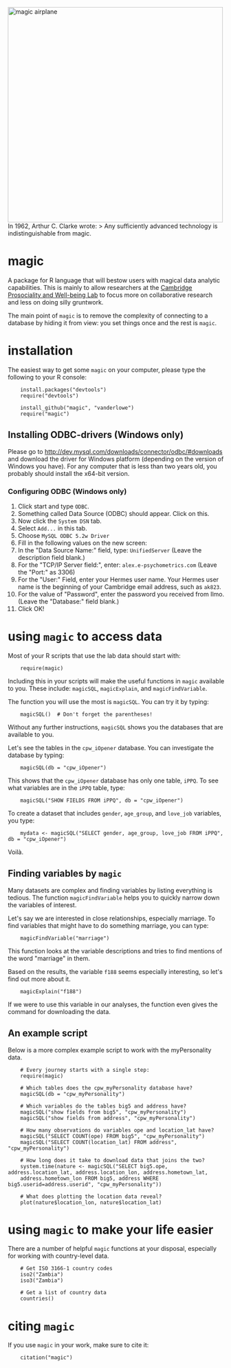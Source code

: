 <img src = "http://i.imgur.com/XD2QLHf.jpg" alt="magic airplane" style="width: 500px;"/>
In 1962, Arthur C. Clarke wrote:
> Any sufficiently advanced technology is indistinguishable from magic.

# magic
A package for R language that will bestow users with magical data analytic capabilities. This is mainly to allow researchers at the [Cambridge Prosociality and Well-being Lab](http://smallcopper.sociology.cam.ac.uk/) to focus more on collaborative research and less on doing silly gruntwork.

The main point of `magic` is to remove the complexity of connecting to a database by hiding it from view: you set things once and the rest is `magic`.

# installation
The easiest way to get some `magic` on your computer, please type the following to your R console:
```
    install.packages("devtools")
    require("devtools")
    
    install_github("magic", "vanderlowe")
    require("magic")
```

## Installing ODBC-drivers (Windows only)
Please go to http://dev.mysql.com/downloads/connector/odbc/#downloads and download the driver for Windows platform (depending on the version of Windows you have). For any computer that is less than two years old, you probably should install the x64-bit version.

### Configuring ODBC (Windows only)

1. Click start and type `ODBC`. 
2. Something called Data Source (ODBC) should appear. Click on this. 
3. Now click the `System DSN` tab. 
4. Select `Add...` in this tab.
5. Choose `MySQL ODBC 5.2w Driver`
6. Fill in the following values on the new screen:
7. In the "Data Source Name:" field, type: `UnifiedServer` (Leave the description field blank.)
8. For the "TCP/IP Server field:", enter: `alex.e-psychometrics.com` (Leave the "Port:" as 3306)
9. For the "User:" Field, enter your Hermes user name. Your Hermes user name is the beginning of your Cambridge email address, such as `ak823`. 
10. For the value of "Password", enter the password you received from Ilmo. (Leave the "Database:" field blank.)
11. Click OK!

# using `magic` to access data

Most of your R scripts that use the lab data should start with:

```
    require(magic)
```

Including this in your scripts will make the useful functions in `magic` available to you. These include: `magicSQL`, `magicExplain`, and `magicFindVariable`.

The function you will use the most is `magicSQL`. You can try it by typing:

```
    magicSQL()  # Don't forget the parentheses!
```

Without any further instructions, `magicSQL` shows you the databases that are available to you.

Let's see the tables in the `cpw_iOpener` database. You can investigate the database by typing:

```
    magicSQL(db = "cpw_iOpener")
```

This shows that the `cpw_iOpener` database has only one table, `iPPQ`. To see what variables are in the `iPPQ` table, type:

```
    magicSQL("SHOW FIELDS FROM iPPQ", db = "cpw_iOpener")
```

To create a dataset that includes `gender`, `age_group`, and `love_job` variables, you type:

```
    mydata <- magicSQL("SELECT gender, age_group, love_job FROM iPPQ", db = "cpw_iOpener")
```

Voilà.

## Finding variables by `magic`
Many datasets are complex and finding variables by listing everything is tedious. The function `magicFindVariable` helps you to quickly narrow down the variables of interest.

Let's say we are interested in close relationships, especially marriage. To find variables that might have to do something marriage, you can type:

```
    magicFindVariable("marriage")
```

This function looks at the variable descriptions and tries to find mentions of the word "marriage" in them.

Based on the results, the variable `f188` seems especially interesting, so let's find out more about it.

```
    magicExplain("f188")
```

If we were to use this variable in our analyses, the function even gives the command for downloading the data.

## An example script
Below is a more complex example script to work with the myPersonality data.

```
    # Every journey starts with a single step:
    require(magic)
    
    # Which tables does the cpw_myPersonality database have?
    magicSQL(db = "cpw_myPersonality")
    
    # Which variables do the tables big5 and address have?
    magicSQL("show fields from big5", "cpw_myPersonality")
    magicSQL("show fields from address", "cpw_myPersonality")
    
    # How many observations do variables ope and location_lat have?
    magicSQL("SELECT COUNT(ope) FROM big5", "cpw_myPersonality")
    magicSQL("SELECT COUNT(location_lat) FROM address", "cpw_myPersonality")
    
    # How long does it take to download data that joins the two?
    system.time(nature <- magicSQL("SELECT big5.ope, address.location_lat, address.location_lon, address.hometown_lat, 
    address.hometown_lon FROM big5, address WHERE big5.userid=address.userid", "cpw_myPersonality"))
    
    # What does plotting the location data reveal?
    plot(nature$location_lon, nature$location_lat)
```    
# using `magic` to make your life easier
There are a number of helpful `magic` functions at your disposal, especially for working with country-level data.
```
    # Get ISO 3166-1 country codes
    iso2("Zambia")
    iso3("Zambia")
    
    # Get a list of country data
    countries()
```

# citing `magic`
If you use `magic` in your work, make sure to cite it:
```
    citation("magic")
```
